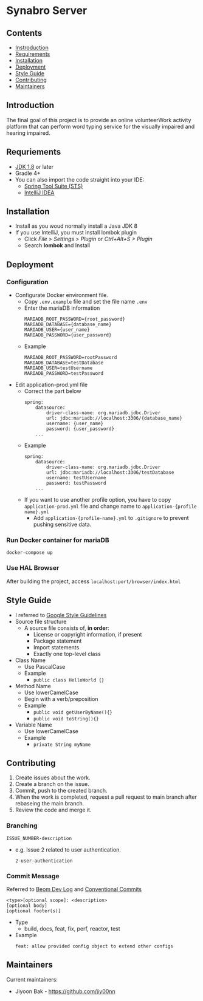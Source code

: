 # Synabro Server
## Contents
- [Instroduction](#Introduction)
- [Requirements](#Requriements)
- [Installation](#Installation)
- [Deployment](#Deployment)
- [Style Guide](#Style-Guide)
- [Contributing](#Contributing)
- [Maintainers](#Maintainers)

## Introduction
The final goal of this project is to provide an online volunteerWork activity platform that can perform word typing service for the visually impaired and hearing impaired.

## Requriements
- [JDK 1.8](https://www.azul.com/downloads/?version=java-8-lts&package=jdk) or later
- Gradle 4+
- You can also import the code straight into your IDE:
    - [Spring Tool Suite (STS)](https://spring.io/tools)
    - [IntelliJ IDEA](https://www.jetbrains.com/)

## Installation
- Install as you woud normally install a Java JDK 8
- If you use IntelliJ, you must install lombok plugin
    - Click *File > Settings > Plugin* or *Ctrl+Alt+S > Plugin*
    - Search **lombok** and Install

## Deployment
### Configuration
- Configurate Docker environment file.
    - Copy `.env.example` file and set the file name `.env`
    - Enter the mariaDB information
        ```
        MARIADB_ROOT_PASSWORD={root_password}
        MARIADB_DATABASE={database_name}
        MARIADB_USER={user_name}
        MARIADB_PASSWORD={user_password}
        ```
    - Example
        ```
        MARIADB_ROOT_PASSWORD=rootPassword
        MARIADB_DATABASE=testDatabase
        MARIADB_USER=testUsername
        MARIADB_PASSWORD=testPassword
        ```
- Edit application-prod.yml file
    - Correct the part below
        ```
        spring:
            datasource:
                driver-class-name: org.mariadb.jdbc.Driver
                url: jdbc:mariadb://localhost:3306/{database_name}
                username: {user_name}
                password: {user_password}
            ...
        ```
    - Example
        ```
        spring:
            datasource:
                driver-class-name: org.mariadb.jdbc.Driver
                url: jdbc:mariadb://localhost:3306/testDatabase
                username: testUsername
                password: testPassword
            ...
        ```
    - If you want to use another profile option, you have to copy `application-prod.yml` file and change name to `application-{profile name}.yml`
      - Add `application-{profile-name}.yml` to `.gitignore` to prevent pushing sensitive data.

### Run Docker container for mariaDB
```
docker-compose up
```

### Use HAL Browser
After building the project, access `localhost:port/browser/index.html`

## Style Guide
- I referred to [Google Style Guidelines](https://github.com/JunHoPark93/google-java-styleguide)
- Source file structure
    - A source file consists of, **in order**:
        - License or copyright information, if present
        - Package statement
        - Import statements
        - Exactly one top-level class
- Class Name
    - Use PascalCase
    - Example
        - `public class HelloWorld {}`
- Method Name
    - Use lowerCamelCase
    - Begin with a verb/preposition
    - Example
        - `public void getUserByName(){}`
        - `public void toString(){}`
- Variable Name
    - Use lowerCamelCase
    - Example
        - `private String myName`

## Contributing
1. Create issues about the work.
2. Create a branch on the issue.
3. Commit, push to the created branch.
4. When the work is completed, request a pull request to main branch after rebaseing the main branch.
5. Review the code and merge it.

### Branching
```
ISSUE_NUMBER-description
```
- e.g. Issue 2 related to user authentication.
    ```
    2-user-authentication
    ```

### Commit Message
Referred to [Beom Dev Log](https://beomseok95.tistory.com/328) and [Conventional Commits](https://www.conventionalcommits.org/en/v1.0.0/)

```
<type>[optional scope]: <description>
[optional body]
[optional footer(s)]
```
- Type
    - build, docs, feat, fix, perf, reactor, test
- Example
    ```
    feat: allow provided config object to extend other configs
    ```

## Maintainers
Current maintainers:
- Jiyoon Bak - https://github.com/jiy00nn